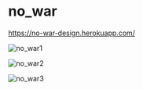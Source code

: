 # no_war

https://no-war-design.herokuapp.com/

![no_war1](https://user-images.githubusercontent.com/59493506/155905522-db297a3f-0d52-4f53-b898-d23ca3da887b.jpg)

![no_war2](https://user-images.githubusercontent.com/59493506/155905524-f68b848b-e75d-4fd6-a66e-7088057ee012.jpg)

![no_war3](https://user-images.githubusercontent.com/59493506/155905526-9ebfe430-c816-4bca-af44-eb595d0b2b18.jpg)
